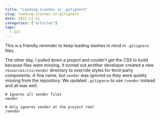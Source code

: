 ```yaml
---
title: "Leading slashes in .gitignore"
slug: leading-slashes-in-gitignore
date: 2022-11-21
categories: ["articles"]
tags:
  - Git
---
```


This is a friendly reminder to keep leading slashes in mind in `.gitignore` files.

The other day, I pulled down a project and couldn't get the CSS to build because files were missing. It turned out another developer created a new `resources/css/vendor` directory to override styles for third-party components. A fine name, but `vendor` was ignored so they were quietly missing from the repository. We updated `.gitignore` to use `/vendor` instead and all was well.

```
# Ignores all vendor files
vendor

# Only ignores vendor at the project root
/vendor
```

